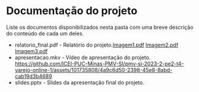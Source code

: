# Documentação do projeto

Liste os documentos disponibilizados nesta pasta com uma breve descrição do conteúdo de cada um deles.

* relatorio_final.pdf - Relatório do projeto.[Imagem1.pdf](https://github.com/ICEI-PUC-Minas-PMV-SI/pmv-si-2023-2-pe2-t4-varejo-online-1/files/13625802/Imagem1.pdf)
[Imagem2.pdf](https://github.com/ICEI-PUC-Minas-PMV-SI/pmv-si-2023-2-pe2-t4-varejo-online-1/files/13625805/Imagem2.pdf)
[Imagem3.pdf](https://github.com/ICEI-PUC-Minas-PMV-SI/pmv-si-2023-2-pe2-t4-varejo-online-1/files/13625811/Imagem3.pdf)
* apresentacao.mkv - Vídeo de apresentação do projeto.
https://github.com/ICEI-PUC-Minas-PMV-SI/pmv-si-2023-2-pe2-t4-varejo-online-1/assets/101735808/4a9c6d50-2398-45e8-8abd-cab19d3b4689
* slides.pptx - Slides da apresentação final do projeto.



